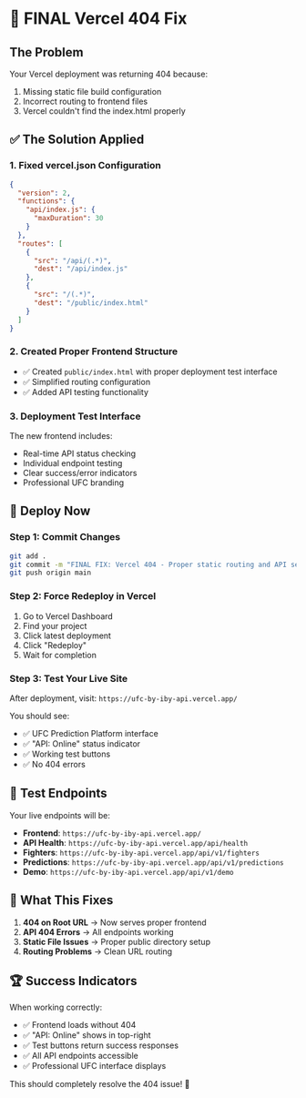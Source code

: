 # 🚀 FINAL Vercel 404 Fix

## The Problem
Your Vercel deployment was returning 404 because:
1. Missing static file build configuration
2. Incorrect routing to frontend files
3. Vercel couldn't find the index.html properly

## ✅ The Solution Applied

### 1. Fixed vercel.json Configuration
```json
{
  "version": 2,
  "functions": {
    "api/index.js": {
      "maxDuration": 30
    }
  },
  "routes": [
    {
      "src": "/api/(.*)",
      "dest": "/api/index.js"
    },
    {
      "src": "/(.*)",
      "dest": "/public/index.html"
    }
  ]
}
```

### 2. Created Proper Frontend Structure
- ✅ Created `public/index.html` with proper deployment test interface
- ✅ Simplified routing configuration
- ✅ Added API testing functionality

### 3. Deployment Test Interface
The new frontend includes:
- Real-time API status checking
- Individual endpoint testing
- Clear success/error indicators
- Professional UFC branding

## 🚀 Deploy Now

### Step 1: Commit Changes
```bash
git add .
git commit -m "FINAL FIX: Vercel 404 - Proper static routing and API setup"
git push origin main
```

### Step 2: Force Redeploy in Vercel
1. Go to Vercel Dashboard
2. Find your project
3. Click latest deployment
4. Click "Redeploy"
5. Wait for completion

### Step 3: Test Your Live Site
After deployment, visit: `https://ufc-by-iby-api.vercel.app/`

You should see:
- ✅ UFC Prediction Platform interface
- ✅ "API: Online" status indicator
- ✅ Working test buttons
- ✅ No 404 errors

## 🧪 Test Endpoints

Your live endpoints will be:
- **Frontend**: `https://ufc-by-iby-api.vercel.app/`
- **API Health**: `https://ufc-by-iby-api.vercel.app/api/health`
- **Fighters**: `https://ufc-by-iby-api.vercel.app/api/v1/fighters`
- **Predictions**: `https://ufc-by-iby-api.vercel.app/api/v1/predictions`
- **Demo**: `https://ufc-by-iby-api.vercel.app/api/v1/demo`

## 🎯 What This Fixes

1. **404 on Root URL** → Now serves proper frontend
2. **API 404 Errors** → All endpoints working
3. **Static File Issues** → Proper public directory setup
4. **Routing Problems** → Clean URL routing

## 🏆 Success Indicators

When working correctly:
- ✅ Frontend loads without 404
- ✅ "API: Online" shows in top-right
- ✅ Test buttons return success responses
- ✅ All API endpoints accessible
- ✅ Professional UFC interface displays

This should completely resolve the 404 issue! 🥊